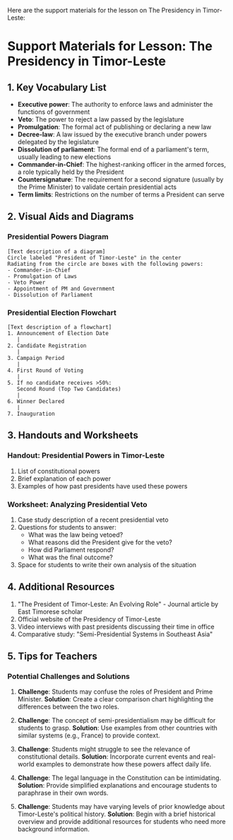 Here are the support materials for the lesson on The Presidency in Timor-Leste:

# Support Materials for Lesson: The Presidency in Timor-Leste

## 1. Key Vocabulary List

- **Executive power**: The authority to enforce laws and administer the functions of government
- **Veto**: The power to reject a law passed by the legislature
- **Promulgation**: The formal act of publishing or declaring a new law
- **Decree-law**: A law issued by the executive branch under powers delegated by the legislature
- **Dissolution of parliament**: The formal end of a parliament's term, usually leading to new elections
- **Commander-in-Chief**: The highest-ranking officer in the armed forces, a role typically held by the President
- **Countersignature**: The requirement for a second signature (usually by the Prime Minister) to validate certain presidential acts
- **Term limits**: Restrictions on the number of terms a President can serve

## 2. Visual Aids and Diagrams

### Presidential Powers Diagram

```
[Text description of a diagram]
Circle labeled "President of Timor-Leste" in the center
Radiating from the circle are boxes with the following powers:
- Commander-in-Chief
- Promulgation of Laws
- Veto Power
- Appointment of PM and Government
- Dissolution of Parliament
```

### Presidential Election Flowchart

```
[Text description of a flowchart]
1. Announcement of Election Date
   |
2. Candidate Registration
   |
3. Campaign Period
   |
4. First Round of Voting
   |
5. If no candidate receives >50%:
   Second Round (Top Two Candidates)
   |
6. Winner Declared
   |
7. Inauguration
```

## 3. Handouts and Worksheets

### Handout: Presidential Powers in Timor-Leste

1. List of constitutional powers
2. Brief explanation of each power
3. Examples of how past presidents have used these powers

### Worksheet: Analyzing Presidential Veto

1. Case study description of a recent presidential veto
2. Questions for students to answer:
   - What was the law being vetoed?
   - What reasons did the President give for the veto?
   - How did Parliament respond?
   - What was the final outcome?
3. Space for students to write their own analysis of the situation

## 4. Additional Resources

1. "The President of Timor-Leste: An Evolving Role" - Journal article by East Timorese scholar
2. Official website of the Presidency of Timor-Leste
3. Video interviews with past presidents discussing their time in office
4. Comparative study: "Semi-Presidential Systems in Southeast Asia"

## 5. Tips for Teachers

### Potential Challenges and Solutions

1. **Challenge**: Students may confuse the roles of President and Prime Minister.
   **Solution**: Create a clear comparison chart highlighting the differences between the two roles.

2. **Challenge**: The concept of semi-presidentialism may be difficult for students to grasp.
   **Solution**: Use examples from other countries with similar systems (e.g., France) to provide context.

3. **Challenge**: Students might struggle to see the relevance of constitutional details.
   **Solution**: Incorporate current events and real-world examples to demonstrate how these powers affect daily life.

4. **Challenge**: The legal language in the Constitution can be intimidating.
   **Solution**: Provide simplified explanations and encourage students to paraphrase in their own words.

5. **Challenge**: Students may have varying levels of prior knowledge about Timor-Leste's political history.
   **Solution**: Begin with a brief historical overview and provide additional resources for students who need more background information.